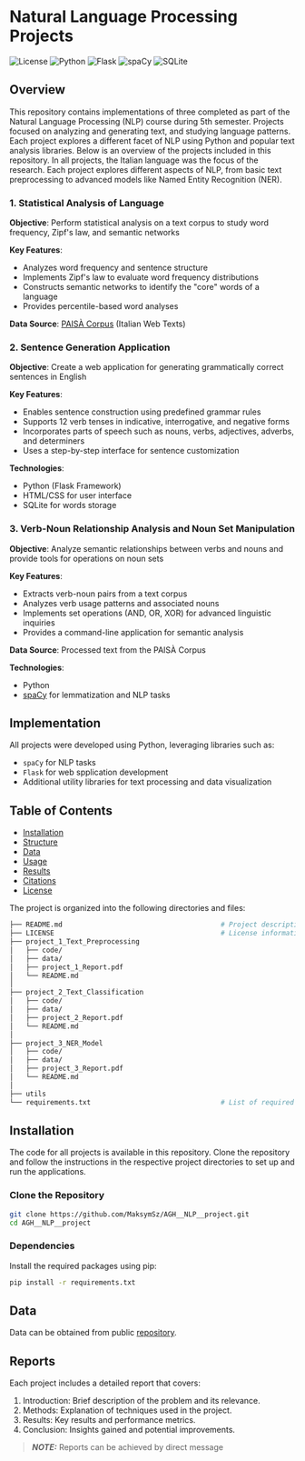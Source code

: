# Natural Language Processing Projects
![License](https://img.shields.io/badge/license-MIT-blue.svg)
![Python](https://img.shields.io/badge/Python-3.10+-brightgreen.svg)
![Flask](https://img.shields.io/badge/Flask-2.0+-blueviolet.svg)
![spaCy](https://img.shields.io/badge/spaCy-3.5+-yellowgreen.svg)
![SQLite](https://img.shields.io/badge/SQLite-3.x-red.svg)

## Overview
This repository contains implementations of three completed as part of the Natural Language Processing (NLP) course during 5th semester. Projects focused on analyzing and generating text, and studying language patterns. Each project explores a different facet of NLP using Python and popular text analysis libraries. Below is an overview of the projects included in this repository. In all projects, the Italian language was the focus of the research. Each project explores different aspects of NLP, from basic text preprocessing to advanced models like Named Entity Recognition (NER).

### 1. Statistical Analysis of Language
**Objective**: Perform statistical analysis on a text corpus to study word frequency, Zipf's law, and semantic networks

**Key Features**:
* Analyzes word frequency and sentence structure
* Implements Zipf's law to evaluate word frequency distributions
* Constructs semantic networks to identify the "core" words of a language
* Provides percentile-based word analyses
  
**Data Source**: [PAISÀ Corpus](https://www.corpusitaliano.it/en/) (Italian Web Texts)
  
### 2. Sentence Generation Application
**Objective**: Create a web application for generating grammatically correct sentences in English

**Key Features**:
* Enables sentence construction using predefined grammar rules
* Supports 12 verb tenses in indicative, interrogative, and negative forms
* Incorporates parts of speech such as nouns, verbs, adjectives, adverbs, and determiners
* Uses a step-by-step interface for sentence customization

**Technologies**:
* Python (Flask Framework)
* HTML/CSS for user interface
* SQLite for words storage

### 3. Verb-Noun Relationship Analysis and Noun Set Manipulation
**Objective**: Analyze semantic relationships between verbs and nouns and provide tools for operations on noun sets

**Key Features**:
* Extracts verb-noun pairs from a text corpus
* Analyzes verb usage patterns and associated nouns
* Implements set operations (AND, OR, XOR) for advanced linguistic inquiries
* Provides a command-line application for semantic analysis
  
**Data Source**: Processed text from the PAISÀ Corpus
  
**Technologies**:
* Python
* [spaCy](https://spacy.io/) for lemmatization and NLP tasks

## Implementation
All projects were developed using Python, leveraging libraries such as:
* `spaCy` for NLP tasks
* `Flask` for web spplication development
* Additional utility libraries for text processing and data visualization

## Table of Contents
- [Installation](#Installation)
- [Structure](#Structure)
- [Data](#Data)
- [Usage](#Usage)
- [Results](#Results)
- [Citations](#Citations)
- [License](#License)

The project is organized into the following directories and files:
```bash
├── README.md                                   	# Project description and usage instructions
├── LICENSE                                     	# License information
├── project_1_Text_Preprocessing
│   ├── code/
│   ├── data/
│   ├── project_1_Report.pdf
│   └── README.md
│
├── project_2_Text_Classification
│   ├── code/
│   ├── data/
│   ├── project_2_Report.pdf
│   └── README.md
│
├── project_3_NER_Model
│   ├── code/
│   ├── data/
│   ├── project_3_Report.pdf
│   └── README.md
│
├── utils
└── requirements.txt                            	# List of required Python packages
```

## Installation
The code for all projects is available in this repository. Clone the repository and follow the instructions in the respective project directories to set up and run the applications.

### Clone the Repository
```bash
git clone https://github.com/MaksymSz/AGH__NLP__project.git
cd AGH__NLP__project
```
### Dependencies
Install the required packages using pip:
```bash
pip install -r requirements.txt
```

## Data
Data can be obtained from public [repository](https://www.corpusitaliano.it/en/).

## Reports
Each project includes a detailed report that covers:

1. Introduction: Brief description of the problem and its relevance. 
2. Methods: Explanation of techniques used in the project. 
3. Results: Key results and performance metrics. 
4. Conclusion: Insights gained and potential improvements.

> **_NOTE:_** Reports can be achieved by direct message
